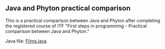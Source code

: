 ## Java and Phyton practical comparison

This is a practical comparison between Java and Phyton after completing the registered course of ITF "First steps in programming - Practical comparison between Java and Phyton."

Java file: [Films.java](https://github.com/matyasmelinda/Java-and-Phyton-practice/blob/4c9db5039fb6edc6814f729bd6ae23f2d66d4a81/Films.java)
